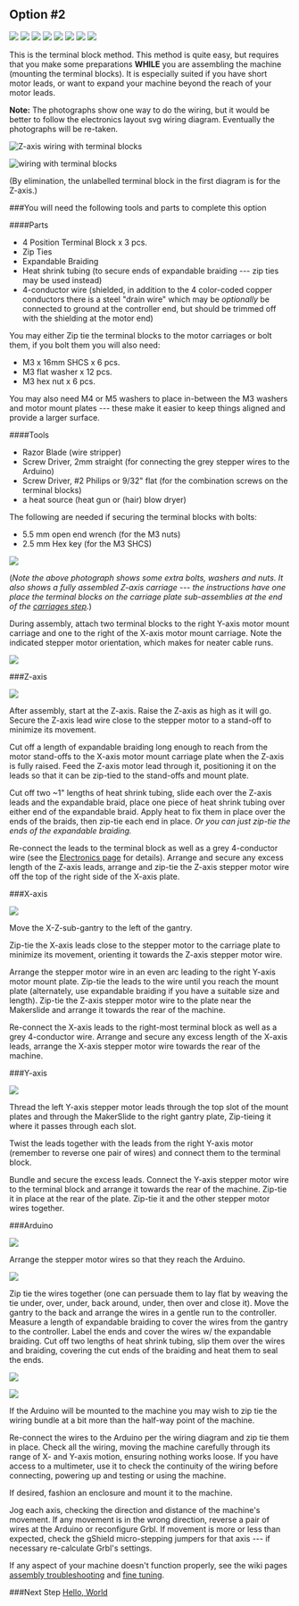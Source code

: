 ## Option #2

![](tPictures/so_wiring_terminalblocks_tools_2.jpg)
![](tPictures/so_wiring_terminalblocks_parts_2.jpg)
![](tPictures/so_wiring_zaxis_expandablebraid_2.jpg)
![](tPictures/so_wiring_gantry_zaxis_terminalblock_2.jpg)
![](tPictures/so_wiring_x_y_terminalbocks_2.jpg)
![](tPictures/so_enclosure_legobricks_2.jpg)
![](tPictures/so2_w2_xyz_wires_ziptied_2.jpg)
![](tPictures/so2_w2_xyz_cable_coiled_2.jpg)

This is the terminal block method. This method is quite easy, but requires that you make some preparations **WHILE** you are assembling the machine (mounting the terminal blocks). It is especially suited if you have short motor leads, or want to expand your machine beyond the reach of your motor leads.

**Note:** The photographs show one way to do the wiring, but it would be better to follow the electronics layout svg wiring diagram. Eventually the photographs will be re-taken.

![Z-axis wiring with terminal blocks](wiring/rear_rendered_with_tb.png)

![wiring with terminal blocks](wiring/rendered_wiring_right_tb.png)

(By elimination, the unlabelled terminal block in the first diagram is for the Z-axis.)

###You will need the following tools and parts to complete this option

####Parts

* 4 Position Terminal Block x 3 pcs.
* Zip Ties
* Expandable Braiding
* Heat shrink tubing (to secure ends of expandable braiding --- zip ties may be used instead)
* 4-conductor wire (shielded, in addition to the 4 color-coded copper conductors there is a steel "drain wire" which may be _optionally_ be connected to ground at the controller end, but should be trimmed off with the shielding at the motor end)

You may either Zip tie the terminal blocks to the motor carriages or bolt them, if you bolt them you will also need:

* M3 x 16mm SHCS x 6 pcs.
* M3 flat washer x 12 pcs.
* M3 hex nut x 6 pcs. 

You may also need M4 or M5 washers to place in-between the M3 washers and motor mount plates --- these make it easier to keep things aligned and provide a larger surface.

####Tools

* Razor Blade (wire stripper)
* Screw Driver, 2mm straight (for connecting the grey stepper wires to the Arduino)
* Screw Driver, #2 Philips or 9/32" flat (for the combination screws on the terminal blocks)
* a heat source (heat gun or (hair) blow dryer)

The following are needed if securing the terminal blocks with bolts:

* 5.5 mm open end wrench (for the M3 nuts)
* 2.5 mm Hex key (for the M3 SHCS)

[![](tPictures/so_wiring_terminalblocks_parts_4.jpg)](content/tPictures/so_wiring_terminalblocks_parts_8.jpg)

(_Note the above photograph shows some extra bolts, washers and nuts. It also shows a fully assembled Z-axis carriage --- the instructions have one place the terminal blocks on the carriage plate sub-assemblies at the end of the [carriages step](http://docs.shapeoko.com/carriages.html)._)

During assembly, attach two terminal blocks to the right Y-axis motor mount carriage and one to the right of the X-axis motor mount carriage. Note the indicated stepper motor orientation, which makes for neater cable runs.

[![](tPictures/so_wiring_terminalblocks_tools_4.jpg)](content/tPictures/so_wiring_terminalblocks_tools_8.jpg)

###Z-axis

[![](tPictures/so_wiring_zaxis_expandablebraid_4.jpg)](content/tPictures/so_wiring_zaxis_expandablebraid_8.jpg)

After assembly, start at the Z-axis. Raise the Z-axis as high as it will go. Secure the Z-axis lead wire close to the stepper motor to a stand-off to minimize its movement. 

Cut off a length of expandable braiding long enough to reach from the motor stand-offs to the X-axis motor mount carriage plate when the Z-axis is fully raised. Feed the Z-axis motor lead through it, positioning it on the leads so that it can be zip-tied to the stand-offs and mount plate. 

Cut off two ~1" lengths of heat shrink tubing, slide each over the Z-axis leads and the expandable braid, place one piece of heat shrink tubing over either end of the expandable braid. Apply heat to fix them in place over the ends of the braids, then zip-tie each end in place. _Or you can just zip-tie the ends of the expandable braiding._


Re-connect the leads to the terminal block as well as a grey 4-conductor wire (see the [Electronics page](http://docs.shapeoko.com/electronics.html) for details). Arrange and secure any excess length of the Z-axis leads, arrange and zip-tie the Z-axis stepper motor wire off the top of the right side of the X-axis plate.

###X-axis

[![](tPictures/so_wiring_gantry_zaxis_terminalblock_4.jpg)](content/tPictures/so_wiring_gantry_zaxis_terminalblock_8.jpg)

Move the X-Z-sub-gantry to the left of the gantry. 

Zip-tie the X-axis leads close to the stepper motor to the carriage plate to minimize its movement, orienting it towards the Z-axis stepper motor wire. 

Arrange the stepper motor wire in an even arc leading to the right Y-axis motor mount plate. Zip-tie the leads to the wire until you reach the mount plate (alternately, use expandable braiding if you have a suitable size and length). Zip-tie the Z-axis stepper motor wire to the plate near the Makerslide and arrange it towards the rear of the machine.

Re-connect the X-axis leads to the  right-most terminal block as well as a grey 4-conductor wire. Arrange and secure any excess length of the X-axis leads, arrange the X-axis stepper motor wire towards the rear of the machine.

###Y-axis

[![](tPictures/so_wiring_x_y_terminalbocks_4.jpg)](content/tPictures/so_wiring_x_y_terminalbocks_8.jpg)

Thread the left Y-axis stepper motor leads through the top slot of the mount plates and through the MakerSlide to the right gantry plate, Zip-tieing it where it passes through each slot.  

Twist the leads together with the leads from the right Y-axis motor (remember to reverse one pair of wires) and connect them to the terminal block. 

Bundle and secure the excess leads. Connect the Y-axis stepper motor wire to the terminal block and arrange it towards the rear of the machine. Zip-tie it in place at the rear of the plate. Zip-tie it and the other stepper motor wires together.

###Arduino

[![](tPictures/so_enclosure_legobricks_4.jpg)](content/tPictures/so_enclosure_legobricks_8.jpg)

Arrange the stepper motor wires so that they reach the Arduino. 

[![](tPictures/so2_w2_xyz_wires_ziptied_4.jpg)](content/tPictures/so2_w2_xyz_wires_ziptied_8.jpg)


Zip tie the wires together (one can persuade them to lay flat by weaving the tie under, over, under, back around, under, then over and close it). Move the gantry to the back and arrange the wires in a gentle run to the controller. Measure a length of expandable braiding to cover the wires from the gantry to the controller. Label the ends and cover the wires w/ the expandable braiding. Cut off two lengths of heat shrink tubing, slip them over the wires and braiding, covering the cut ends of the braiding and heat them to seal the ends. 

[![](tPictures/so2_w2_xyz_cable_extended_4.jpg)](content/tPictures/so2_w2_xyz_cable_extended_8.jpg)


[![](tPictures/so2_w2_xyz_cable_coiled_4.jpg)](content/tPictures/so2_w2_xyz_cable_coiled_8.jpg)


If the Arduino will be mounted to the machine you may wish to zip tie the wiring bundle at a bit more than the half-way point of the machine.

Re-connect the wires to the Arduino per the wiring diagram and zip tie them in place. Check all the wiring, moving the machine carefully through its range of X- and Y-axis motion, ensuring nothing works loose. If you have access to a multimeter, use it to check the continuity of the wiring before connecting, powering up and testing or using the machine.

If desired, fashion an enclosure and mount it to the machine. 

Jog each axis, checking the direction and distance of the machine's movement. If any movement is in the wrong direction, reverse a pair of wires at the Arduino or reconfigure Grbl. If movement is more or less than expected, check the gShield micro-stepping jumpers for that axis --- if necessary re-calculate Grbl's settings.

If any aspect of your machine doesn't function properly, see the wiki pages [assembly troubleshooting](http://www.shapeoko.com/wiki/index.php/Assembly_troubleshooting) and [fine tuning](http://www.shapeoko.com/wiki/index.php/Tuning).

###Next Step [Hello, World](http://docs.shapeoko.com/helloworld.html)
